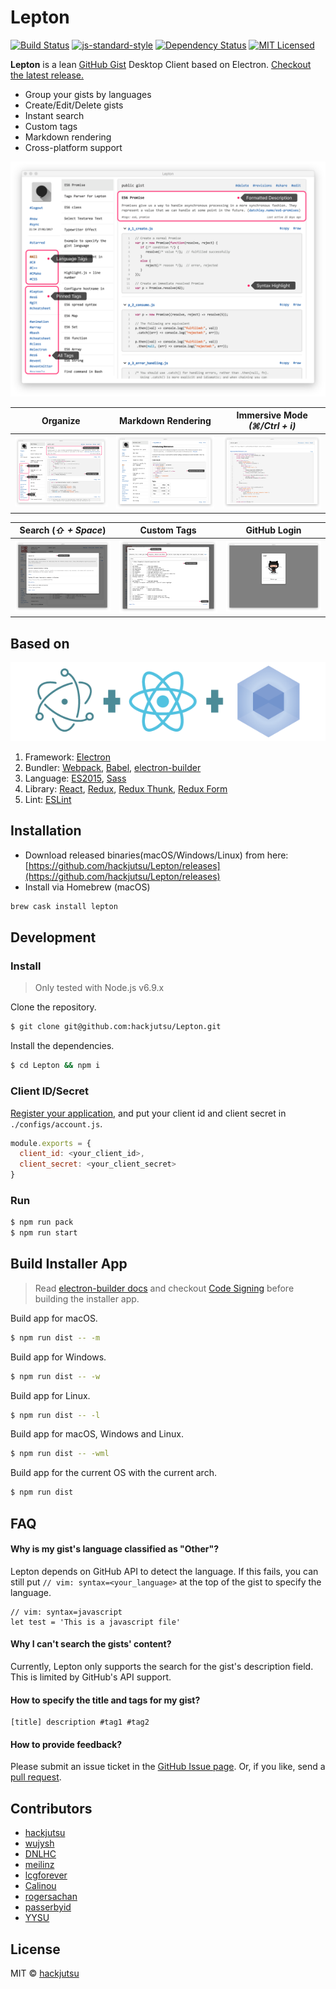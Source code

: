 # Lepton

[![Build Status](https://travis-ci.org/hackjutsu/Lepton.svg?branch=master)](https://travis-ci.org/hackjutsu/Lepton)
[![js-standard-style](https://img.shields.io/badge/code%20style-standard-brightgreen.svg?style=flat)](http://standardjs.com/)
[![Dependency Status](https://david-dm.org/hackjutsu/Lepton.svg?style=flat-square)](https://david-dm.org/hackjutsu/Lepton)
[![MIT Licensed](https://img.shields.io/badge/License-MIT-blue.svg?style=flat)](https://opensource.org/licenses/MIT)


**Lepton** is a lean [GitHub Gist](https://gist.github.com/) Desktop Client based on Electron. [Checkout the latest release.](https://github.com/hackjutsu/Lepton/releases)
- Group your gists by languages
- Create/Edit/Delete gists
- Instant search
- Custom tags
- Markdown rendering
- Cross-platform support

![Screenshot](./docs/img/portfolio/stay_organized.png)

|      Organize         |  Markdown Rendering  | Immersive Mode *(⌘/Ctrl + i)* |
| :-------------:| :-----:| :-----: |
| ![Screenshot](./docs/img/portfolio/stay_organized.png) | ![Screenshot](./docs/img/portfolio/markdown.png) | ![Screenshot](./docs/img/portfolio/immersive.png)

|      Search (*⇧ + Space*)         |   Custom Tags    | GitHub Login |
| :-------------:| :-----:| :-----: |
| ![Screenshot](./docs/img/portfolio/search_bar.png) | ![Screenshot](./docs/img/portfolio/edit.png) | ![Screenshot](./docs/img/portfolio/oauth.png)

## Based on
![Based on](./docs/img/erb-logo.png)

1. Framework: [Electron](http://electron.atom.io/)
2. Bundler: [Webpack](http://webpack.github.io/docs/), [Babel](https://babeljs.io), [electron-builder](https://github.com/electron-userland/electron-builder)
3. Language: [ES2015](https://babeljs.io/docs/learn-es2015/), [Sass](http://sass-lang.com/)
4. Library: [React](https://facebook.github.io/react/), [Redux](https://github.com/reactjs/redux), [Redux Thunk](https://github.com/gaearon/redux-thunk), [Redux Form](http://redux-form.com/)
5. Lint: [ESLint](http://eslint.org/)

## Installation
- Download released binaries(macOS/Windows/Linux) from here:
[https://github.com/hackjutsu/Lepton/releases](https://github.com/hackjutsu/Lepton/releases)
- Install via Homebrew (macOS)
```bash
brew cask install lepton
```

## Development


### Install
>Only tested with Node.js v6.9.x

Clone the repository.
```Bash
$ git clone git@github.com:hackjutsu/Lepton.git
```
Install the dependencies.
```bash
$ cd Lepton && npm i
```

### Client ID/Secret
[Register your application](https://github.com/settings/applications/new), and put your client id and client secret in `./configs/account.js`.
```js
module.exports = {
  client_id: <your_client_id>,
  client_secret: <your_client_secret>
}
```

### Run
```bash
$ npm run pack
$ npm run start
```

## Build Installer App
>Read [electron-builder docs](https://github.com/electron-userland/electron-builder#readme) and checkout [Code Signing](https://github.com/electron-userland/electron-builder#code-signing) before building the installer app.

Build app for macOS.
```bash
$ npm run dist -- -m
```
Build app for Windows.
```bash
$ npm run dist -- -w
```
Build app for Linux.
```bash
$ npm run dist -- -l
```
Build app for macOS, Windows and Linux.
```bash
$ npm run dist -- -wml
```
Build app for the current OS with the current arch.
```bash
$ npm run dist
```

## FAQ
#### Why is my gist's language classified as "Other"?
Lepton depends on GitHub API to detect the language. If this fails, you can still put `// vim: syntax=<your_language>` at the top of the gist to specify the language.
```
// vim: syntax=javascript
let test = 'This is a javascript file'
```

#### Why I can't search the gists' content?
Currently, Lepton only supports the search for the gist's description field. This is limited by GitHub's API support.

#### How to specify the title and tags for my gist?
```
[title] description #tag1 #tag2
```

#### How to provide feedback?
Please submit an issue ticket in the [GitHub Issue page](https://github.com/hackjutsu/Lepton/issues). Or, if you like, send a [pull request](https://github.com/hackjutsu/Lepton/pulls).


## Contributors
- [hackjutsu](https://github.com/hackjutsu)
- [wujysh](https://github.com/wujysh)
- [DNLHC](https://github.com/DNLHC)
- [meilinz](https://github.com/meilinz)
- [lcgforever](https://github.com/lcgforever)
- [Calinou](https://github.com/Calinou)
- [rogersachan](https://github.com/rogersachan)
- [passerbyid](https://github.com/passerbyid)
- [YYSU](https://github.com/YYSU)

## License
MIT © [hackjutsu](https://github.com/hackjutsu)
